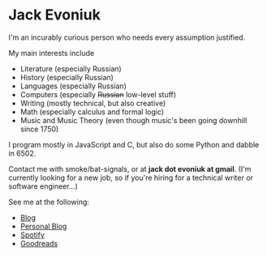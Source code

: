 # Jack Evoniuk

I'm an incurably curious person who needs every assumption justified. 

My main interests include

- Literature (especially Russian)
- History (especially Russian)
- Languages (especially Russian)
- Computers (especially ~~Russian~~ low-level stuff)
- Writing (mostly technical, but also creative)
- Math (especially calculus and formal logic)
- Music and Music Theory (even though music's been going downhill since 1750)

I program mostly in JavaScript and C, but also do some Python and dabble in 6502.

Contact me with smoke/bat-signals, or at **jack dot evoniuk at gmail**. (I'm currently looking for a new job, so if you're hiring for a technical writer or software engineer...)

See me at the following:

- [Blog](https://evoniuk.github.io)
- [Personal Blog](https://evoniuk.github.io/blog/)
- [Spotify](https://open.spotify.com/user/evoniuk)
- [Goodreads](https://www.goodreads.com/user/show/85149988-jack)
